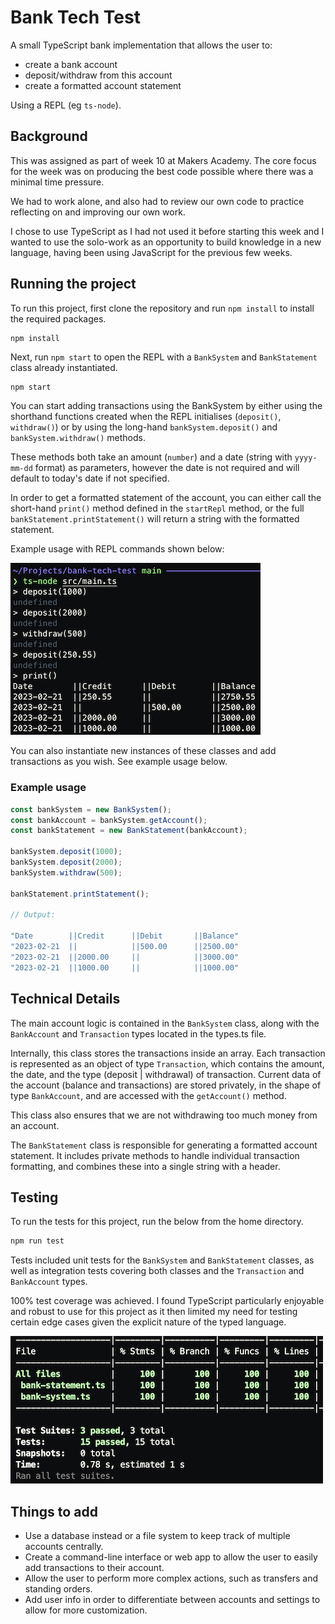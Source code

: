 # Bank Tech Test

A small TypeScript bank implementation that allows the user to:

- create a bank account
- deposit/withdraw from this account
- create a formatted account statement

Using a REPL (eg `ts-node`).

## Background
This was assigned as part of week 10 at Makers Academy. The core focus for the week was on producing the best code possible where there was a minimal time pressure.

We had to work alone, and also had to review our own code to practice reflecting on and improving our own work.

I chose to use TypeScript as I had not used it before starting this week and I wanted to use the solo-work as an opportunity to build knowledge in a new language, having been using JavaScript for the previous few weeks.

## Running the project
To run this project, first clone the repository and run `npm install` to install the required packages.

```bash
npm install
```

Next, run `npm start` to open the REPL with a `BankSystem` and `BankStatement` class already instantiated.

```
npm start
```

You can start adding transactions using the BankSystem by either using the shorthand functions created when the REPL initialises (`deposit()`, `withdraw()`) or by using the long-hand `bankSystem.deposit()` and `bankSystem.withdraw()` methods.

These methods both take an amount (`number`) and a date (string with `yyyy-mm-dd` format) as parameters, however the date is not required and will default to today's date if not specified.

In order to get a formatted statement of the account, you can either call the short-hand `print()` method defined in the `startRepl` method, or the full `bankStatement.printStatement()` will return a string with the formatted statement.

Example usage with REPL commands shown below:

![Example usage](/images/example-usage.png)

You can also instantiate new instances of these classes and add transactions as you wish. See example usage below.

### Example usage
```ts
const bankSystem = new BankSystem();
const bankAccount = bankSystem.getAccount();
const bankStatement = new BankStatement(bankAccount);

bankSystem.deposit(1000);
bankSystem.deposit(2000);
bankSystem.withdraw(500);

bankStatement.printStatement();

// Output:

"Date        ||Credit      ||Debit       ||Balance"
"2023-02-21  ||            ||500.00      ||2500.00"
"2023-02-21  ||2000.00     ||            ||3000.00"
"2023-02-21  ||1000.00     ||            ||1000.00"
```






## Technical Details
The main account logic is contained in the `BankSystem` class, along with the `BankAccount` and `Transaction` types located in the types.ts file.

Internally, this class stores the transactions inside an array.
Each transaction is represented as an object of type `Transaction`, which contains the amount, the date, and the type (deposit | withdrawal) of transaction. Current data of the account (balance and transactions) are stored privately, in the shape of type `BankAccount`, and are accessed with the `getAccount()` method.

This class also ensures that we are not withdrawing too much money from an account.

The `BankStatement` class is responsible for generating a formatted account statement. It includes private methods to handle individual transaction formatting, and combines these into a single string with a header.

## Testing

To run the tests for this project, run the below from the home directory.

```bash
npm run test
```

Tests included unit tests for the `BankSystem` and `BankStatement` classes, as well as integration tests covering both classes and the `Transaction` and `BankAccount` types.

100% test coverage was achieved. I found TypeScript particularly enjoyable and robust to use for this project as it then limited my need for testing certain edge cases given the explicit nature of the typed language.

![Test Coverage](/images/test-coverage.png)

## Things to add
- Use a database instead or a file system to keep track of multiple accounts centrally.
- Create a command-line interface or web app to allow the user to easily add transactions to their account.
- Allow the user to perform more complex actions, such as transfers and standing orders.
- Add user info in order to differentiate between accounts and settings to allow for more customization.